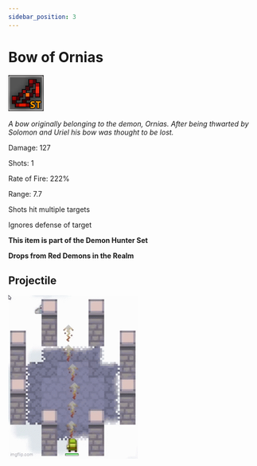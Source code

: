 ```yaml
---
sidebar_position: 3
---
```


# Bow of Ornias

![Bow of Ornias](https://raw.githubusercontent.com/Terracidal/Gifs/refs/heads/main/Ornias.png)

<i>A bow originally belonging to the demon, Ornias. After being thwarted by Solomon and Uriel his bow was thought to be lost.</i>

Damage: 127

Shots: 1

Rate of Fire: 222%

Range: 7.7

Shots hit multiple targets

Ignores defense of target


**This item is part of the Demon Hunter Set**


**Drops from Red Demons in the Realm**


## Projectile 

![Bow of Ornias Projectile](https://raw.githubusercontent.com/Terracidal/Gifs/refs/heads/main/9fi3e3.gif)
